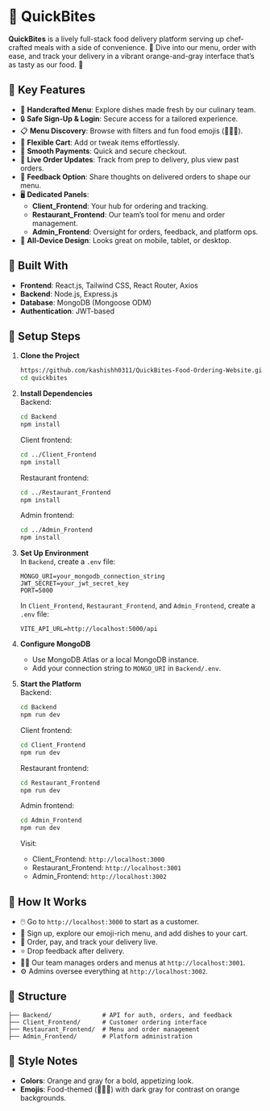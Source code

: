 # 🍣 QuickBites

**QuickBites** is a lively full-stack food delivery platform serving up chef-crafted meals with a side of convenience. 🍝 Dive into our menu, order with ease, and track your delivery in a vibrant orange-and-gray interface that’s as tasty as our food. 🥐

## 🌟 Key Features

- 🍴 **Handcrafted Menu**: Explore dishes made fresh by our culinary team.
- 🔒 **Safe Sign-Up & Login**: Secure access for a tailored experience.
- 📋 **Menu Discovery**: Browse with filters and fun food emojis (🍝🥐🍣).
- 🛒 **Flexible Cart**: Add or tweak items effortlessly.
- 💸 **Smooth Payments**: Quick and secure checkout.
- 📍 **Live Order Updates**: Track from prep to delivery, plus view past orders.
- 📝 **Feedback Option**: Share thoughts on delivered orders to shape our menu.
- 🖥️ **Dedicated Panels**:
  - **Client_Frontend**: Your hub for ordering and tracking.
  - **Restaurant_Frontend**: Our team’s tool for menu and order management.
  - **Admin_Frontend**: Oversight for orders, feedback, and platform ops.
- 📱 **All-Device Design**: Looks great on mobile, tablet, or desktop.

## 🧰 Built With

- **Frontend**: React.js, Tailwind CSS, React Router, Axios
- **Backend**: Node.js, Express.js
- **Database**: MongoDB (Mongoose ODM)
- **Authentication**: JWT-based

## 🔧 Setup Steps

1. **Clone the Project**

   ```bash
   https://github.com/kashishh0311/QuickBites-Food-Ordering-Website.git
   cd quickbites
   ```

2. **Install Dependencies**  
   Backend:

   ```bash
   cd Backend
   npm install
   ```

   Client frontend:

   ```bash
   cd ../Client_Frontend
   npm install
   ```

   Restaurant frontend:

   ```bash
   cd ../Restaurant_Frontend
   npm install
   ```

   Admin frontend:

   ```bash
   cd ../Admin_Frontend
   npm install
   ```

3. **Set Up Environment**  
   In `Backend`, create a `.env` file:

   ```
   MONGO_URI=your_mongodb_connection_string
   JWT_SECRET=your_jwt_secret_key
   PORT=5000
   ```

   In `Client_Frontend`, `Restaurant_Frontend`, and `Admin_Frontend`, create a `.env` file:

   ```
   VITE_API_URL=http://localhost:5000/api
   ```

4. **Configure MongoDB**

   - Use MongoDB Atlas or a local MongoDB instance.
   - Add your connection string to `MONGO_URI` in `Backend/.env`.

5. **Start the Platform**  
   Backend:
   ```bash
   cd Backend
   npm run dev
   ```
   Client frontend:
   ```bash
   cd Client_Frontend
   npm run dev
   ```
   Restaurant frontend:
   ```bash
   cd Restaurant_Frontend
   npm run dev
   ```
   Admin frontend:
   ```bash
   cd Admin_Frontend
   npm run dev
   ```
   Visit:
   - Client_Frontend: `http://localhost:3000`
   - Restaurant_Frontend: `http://localhost:3001`
   - Admin_Frontend: `http://localhost:3002`

## 🍴 How It Works

- 🖱️ Go to `http://localhost:3000` to start as a customer.
- 🍝 Sign up, explore our emoji-rich menu, and add dishes to your cart.
- 🚚 Order, pay, and track your delivery live.
- ⭐ Drop feedback after delivery.
- 👨‍🍳 Our team manages orders and menus at `http://localhost:3001`.
- ⚙️ Admins oversee everything at `http://localhost:3002`.

## 📁 Structure

```
├── Backend/              # API for auth, orders, and feedback
├── Client_Frontend/      # Customer ordering interface
├── Restaurant_Frontend/  # Menu and order management
├── Admin_Frontend/       # Platform administration
```

## 🎨 Style Notes

- **Colors**: Orange and gray for a bold, appetizing look.
- **Emojis**: Food-themed (🍝🥐🍣) with dark gray for contrast on orange backgrounds.
